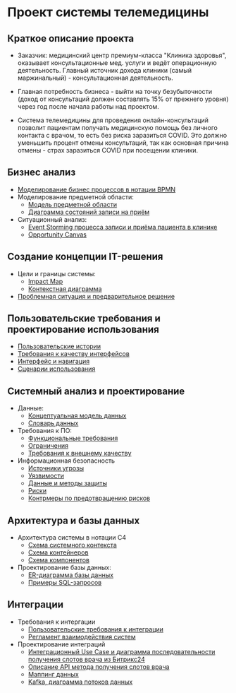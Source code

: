 # Проект системы телемедицины

## Краткое описание проекта

* Заказчик: медицинский центр премиум-класса "Клиника здоровья", оказывает консультационные мед. услуги и ведёт операционную деятельность. Главный источник дохода клиники (самый маржинальный) - консультационная деятельность.

* Главная потребность бизнеса - выйти на точку безубыточности (доход от консультаций должен составлять 15% от прежнего уровня) через год после начала работы над проектом.

* Система телемедицины для проведения онлайн-консультаций позволит пациентам получать медицинскую помощь без личного контакта с врачом, то есть без риска заразиться COVID. Это должно уменьшить процент отмены консультаций, так как основная причина отмены - страх заразиться COVID при посещении клиники.

## Бизнес анализ

- [Моделирование бизнес процессов в нотации BPMN](./business/bpmn_page.md)
- Моделирование предметной области:
  - [Модель предметной области](./business/domain_model.jpg)
  - [Диаграмма состояний записи на приём](./business/state_chart.jpg)
- Ситуационный анализ:
  - [Event Storming процесса записи и приёма пациента в клинике](./business/event_storming_as_is.jpg)
  - [Opportunity Canvas](./business/opportunity_canvas.jpg)

## Создание концепции IT-решения

- Цели и границы системы:
  - [Impact Map](./concept/impact_map.jpg)
  - [Контекстная диаграмма](./concept/context_diagram.jpg)
- [Проблемная ситуация и предварительное решение](./concept/problem_and_decision.md)


## Пользовательские требования и проектирование использования

- [Пользовательские истории](./usm/usm_page.md)
- [Требования к качеству интерфейсов](./interfaces/requirements.md)
- [Интерфейс и навигация](./interfaces/interfaces_page.md)
- [Сценарии использования](./use_case/uc_page.md)
    

## Системный анализ и проектирование

- Данные:
  - [Концептуальная модель данных](./data/concept_data_model.jpg)
  - [Словарь данных](./data/data_dict.md)
- Требования к ПО:
  - [Функциональные требования](./requirements/functional_req.md)
  - [Ограничения](./requirements/restrictions.md)
  - [Требования к внешнему качеству](./requirements/quality.md)
- Информационная безопасность
  - [Источники угрозы](./security/threats.md)
  - [Уязвимости](./security/vulnerabilities.md)
  - [Данные и методы защиты](./security/data_protection.md)
  - [Риски](./security/risks.md)
  - [Контрмеры по предотвращению рисков](./security/reactions.pdf)

## Архитектура и базы данных

- Архитектура системы в нотации C4
  - [Схема системного контекста](./architecture/context.png)
  - [Схема контейнеров](./architecture/containers.png)
  - [Схема компонентов](./architecture/components.png)
- Проектирование базы данных:
  - [ER-диаграмма базы данных](./data/erd.jpg)
  - [Примеры SQL-запросов]()

## Интеграции

- Требования к интергации
  - [Пользовательские требования к интеграции](./integrations/user_requirements.md)
  - [Регламент взаимодействия систем](./integrations/interaction_rules.md)
- Проектирование интеграций
  - [Интеграционный Use Case и диаграмма последовательности получения слотов врача из Битрикс24](./use_case/uc4-1.md)
  - [Описание API метода получения слотов врача](./integrations/get_slot_api.md)
  - [Маппинг данных](./integrations/mapping.md)
  - [Kafka, диаграмма потоков данных](./integrations/dfd_kafka.md)
